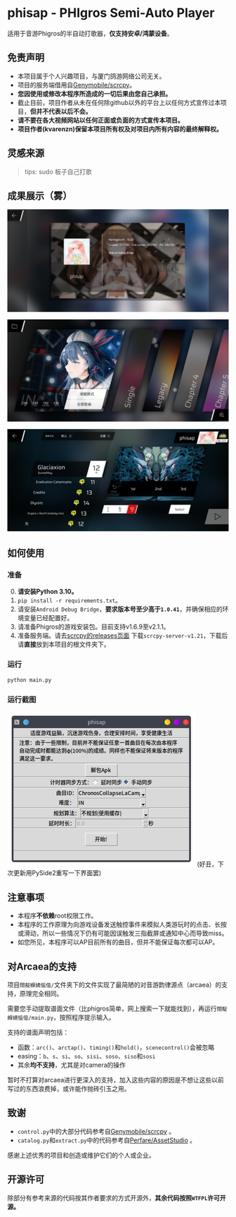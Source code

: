 # phisap - PHIgros Semi-Auto Player
适用于音游Phigros的半自动打歌器，**仅支持安卓/鸿蒙设备**。

## 免责声明
+ 本项目属于个人兴趣项目，与厦门鸽游网络公司无关。
+ 项目的服务端借用自[Genymobile/scrcpy](https://github.com/Genymobile/scrcpy)。
+ **您因使用或修改本程序所造成的一切后果由您自己承担。**
+ 截止目前，项目作者从未在任何除github以外的平台上以任何方式宣传过本项目，**但并不代表以后不会。**
+ **请不要在各大视频网站以任何正面或负面的方式宣传本项目。**
+ **项目作者(kvarenzn)保留本项目所有权及对项目内所有内容的最终解释权。**

## 灵感来源
> tips: sudo 板子自己打歌

## 成果展示（雾）

![截图1](./screenshots/phone-shot1.jpg)

![截图2](./screenshots/phone-shot2.jpg)

![截图3](./screenshots/phone-shot3.jpg)

## 如何使用

### 准备
0. **请安装Python 3.10。**
1. `pip install -r requirements.txt`。
2. 请安装`Android Debug Bridge`，**要求版本号至少高于`1.0.41`**，并确保相应的环境变量已经配置好。
3. 请准备Phigros的游戏安装包。目前支持v1.6.9至v2.1.1。
4. 准备服务端。请去[scrcpy的releases页面](https://github.com/Genymobile/scrcpy/releases) 下载`scrcpy-server-v1.21`，下载后请**直接**放到本项目的根文件夹下。

### 运行
```bash
python main.py
```

### 运行截图
![截图1](./screenshots/shot1.png)
(好丑，下次更新用PySide2重写一下界面罢)

## 注意事项
+ 本程序**不依赖**root权限工作。
+ 本程序的工作原理为向游戏设备发送触控事件来模拟人类游玩时的点击、长按或滑动，所以一些情况下仍有可能因误触发三指截屏或通知中心而导致miss。
+ 如您所见，本程序可以AP目前所有的曲目，但并不能保证每次都可以AP。

## 对Arcaea的支持
项目`闊靛緥婧愮偣/`文件夹下的文件实现了最简陋的对音游韵律源点（arcaea）的支持，原理完全相同。

需要您手动提取谱面文件（比phigros简单，网上搜索一下就能找到），再运行`闊靛緥婧愮偣/main.py`，按照程序提示输入。

支持的谱面声明包括：
+ 函数：`arc()`、`arctap()`、`timing()`和`hold()`，`scenecontrol()`会被忽略
+ easing：`b`、`s`、`si`、`so`、`sisi`、`soso`、`siso`和`sosi`
+ 其余**均不支持**，尤其是对camera的操作

暂时不打算对arcaea进行更深入的支持，加入这些内容的原因是不想让这些以前写过的东西浪费掉，或许能作抛砖引玉之用。

## 致谢
+ `control.py`中的大部分代码参考自[Genymobile/scrcpy](https://github.com/Genymobile/scrcpy) 。
+ `catalog.py`和`extract.py`中的代码参考自[Perfare/AssetStudio](https://github.com/Perfare/AssetStudio) 。

感谢上述优秀的项目和创造或维护它们的个人或企业。

## 开源许可
除部分有参考来源的代码按其作者要求的方式开源外，**其余代码按照`WTFPL`许可开源。**
